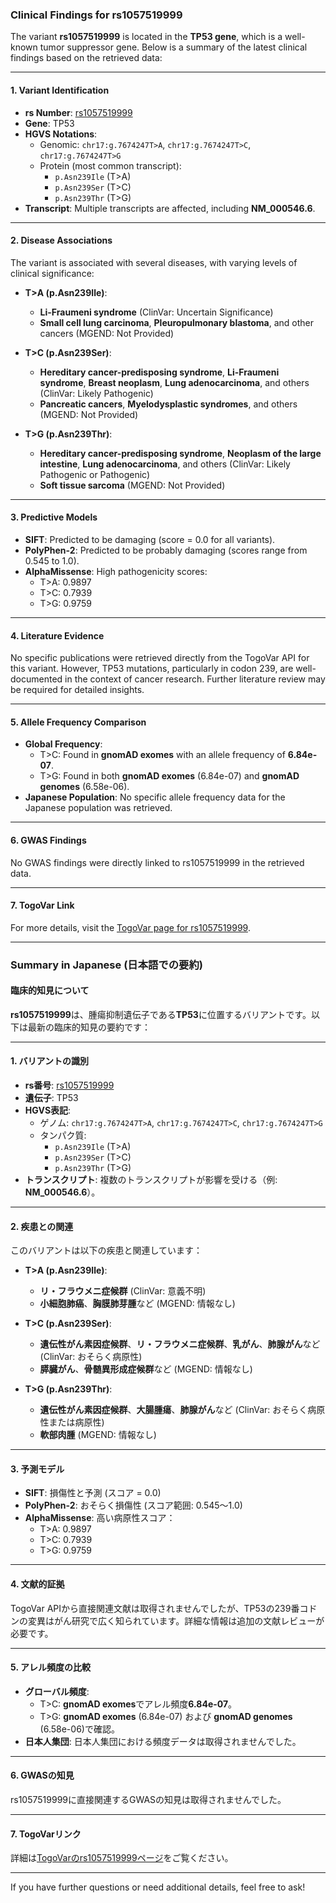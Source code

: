 ### Clinical Findings for rs1057519999

The variant **rs1057519999** is located in the **TP53 gene**, which is a well-known tumor suppressor gene. Below is a summary of the latest clinical findings based on the retrieved data:

---

#### 1. **Variant Identification**
- **rs Number**: [rs1057519999](https://identifiers.org/dbsnp/rs1057519999)
- **Gene**: TP53
- **HGVS Notations**:
  - Genomic: `chr17:g.7674247T>A`, `chr17:g.7674247T>C`, `chr17:g.7674247T>G`
  - Protein (most common transcript): 
    - `p.Asn239Ile` (T>A)
    - `p.Asn239Ser` (T>C)
    - `p.Asn239Thr` (T>G)
- **Transcript**: Multiple transcripts are affected, including **NM_000546.6**.

---

#### 2. **Disease Associations**
The variant is associated with several diseases, with varying levels of clinical significance:

- **T>A (p.Asn239Ile)**:
  - **Li-Fraumeni syndrome** (ClinVar: Uncertain Significance)
  - **Small cell lung carcinoma**, **Pleuropulmonary blastoma**, and other cancers (MGEND: Not Provided)

- **T>C (p.Asn239Ser)**:
  - **Hereditary cancer-predisposing syndrome**, **Li-Fraumeni syndrome**, **Breast neoplasm**, **Lung adenocarcinoma**, and others (ClinVar: Likely Pathogenic)
  - **Pancreatic cancers**, **Myelodysplastic syndromes**, and others (MGEND: Not Provided)

- **T>G (p.Asn239Thr)**:
  - **Hereditary cancer-predisposing syndrome**, **Neoplasm of the large intestine**, **Lung adenocarcinoma**, and others (ClinVar: Likely Pathogenic or Pathogenic)
  - **Soft tissue sarcoma** (MGEND: Not Provided)

---

#### 3. **Predictive Models**
- **SIFT**: Predicted to be damaging (score = 0.0 for all variants).
- **PolyPhen-2**: Predicted to be probably damaging (scores range from 0.545 to 1.0).
- **AlphaMissense**: High pathogenicity scores:
  - T>A: 0.9897
  - T>C: 0.7939
  - T>G: 0.9759

---

#### 4. **Literature Evidence**
No specific publications were retrieved directly from the TogoVar API for this variant. However, TP53 mutations, particularly in codon 239, are well-documented in the context of cancer research. Further literature review may be required for detailed insights.

---

#### 5. **Allele Frequency Comparison**
- **Global Frequency**:
  - T>C: Found in **gnomAD exomes** with an allele frequency of **6.84e-07**.
  - T>G: Found in both **gnomAD exomes** (6.84e-07) and **gnomAD genomes** (6.58e-06).
- **Japanese Population**: No specific allele frequency data for the Japanese population was retrieved.

---

#### 6. **GWAS Findings**
No GWAS findings were directly linked to rs1057519999 in the retrieved data.

---

#### 7. **TogoVar Link**
For more details, visit the [TogoVar page for rs1057519999](https://togovar.org/variant/rs1057519999).

---

### Summary in Japanese (日本語での要約)

#### 臨床的知見について
**rs1057519999**は、腫瘍抑制遺伝子である**TP53**に位置するバリアントです。以下は最新の臨床的知見の要約です：

---

#### 1. **バリアントの識別**
- **rs番号**: [rs1057519999](https://identifiers.org/dbsnp/rs1057519999)
- **遺伝子**: TP53
- **HGVS表記**:
  - ゲノム: `chr17:g.7674247T>A`, `chr17:g.7674247T>C`, `chr17:g.7674247T>G`
  - タンパク質: 
    - `p.Asn239Ile` (T>A)
    - `p.Asn239Ser` (T>C)
    - `p.Asn239Thr` (T>G)
- **トランスクリプト**: 複数のトランスクリプトが影響を受ける（例: **NM_000546.6**）。

---

#### 2. **疾患との関連**
このバリアントは以下の疾患と関連しています：

- **T>A (p.Asn239Ile)**:
  - **リ・フラウメニ症候群** (ClinVar: 意義不明)
  - **小細胞肺癌**、**胸膜肺芽腫**など (MGEND: 情報なし)

- **T>C (p.Asn239Ser)**:
  - **遺伝性がん素因症候群**、**リ・フラウメニ症候群**、**乳がん**、**肺腺がん**など (ClinVar: おそらく病原性)
  - **膵臓がん**、**骨髄異形成症候群**など (MGEND: 情報なし)

- **T>G (p.Asn239Thr)**:
  - **遺伝性がん素因症候群**、**大腸腫瘍**、**肺腺がん**など (ClinVar: おそらく病原性または病原性)
  - **軟部肉腫** (MGEND: 情報なし)

---

#### 3. **予測モデル**
- **SIFT**: 損傷性と予測 (スコア = 0.0)
- **PolyPhen-2**: おそらく損傷性 (スコア範囲: 0.545～1.0)
- **AlphaMissense**: 高い病原性スコア：
  - T>A: 0.9897
  - T>C: 0.7939
  - T>G: 0.9759

---

#### 4. **文献的証拠**
TogoVar APIから直接関連文献は取得されませんでしたが、TP53の239番コドンの変異はがん研究で広く知られています。詳細な情報は追加の文献レビューが必要です。

---

#### 5. **アレル頻度の比較**
- **グローバル頻度**:
  - T>C: **gnomAD exomes**でアレル頻度**6.84e-07**。
  - T>G: **gnomAD exomes** (6.84e-07) および **gnomAD genomes** (6.58e-06)で確認。
- **日本人集団**: 日本人集団における頻度データは取得されませんでした。

---

#### 6. **GWASの知見**
rs1057519999に直接関連するGWASの知見は取得されませんでした。

---

#### 7. **TogoVarリンク**
詳細は[TogoVarのrs1057519999ページ](https://togovar.org/variant/rs1057519999)をご覧ください。

---

If you have further questions or need additional details, feel free to ask!
